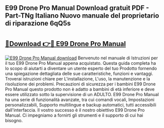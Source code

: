 ## E99 Drone Pro Manual Download gratuit PDF - Part-TNg Italiano Nuovo manuale del proprietario di riparazione 6qQ5s

# <h2><a href="http://dfdd6wg.blite.top/?on=E99+Drone+Pro+Manual">🔗Download 👉🔴 E99 Drone Pro Manual</a></h2>

[![E99 Drone Pro Manual download](https://i.imgur.com/lujVjoI.png)](http://dfdd6wg.blite.top/?on=E99+Drone+Pro+Manual)
Benvenuto nel manuale di Istruzioni per il tuo E99 Drone Pro Manual appena acquistato. Questa guida completa ha lo scopo di aiutarti a diventare un utente esperto del tuo Prodotto fornendo una spiegazione dettagliata delle sue caratteristiche, funzioni e vantaggi. Troverai istruzioni chiare per L'installazione, L'uso, la manutenzione e la risoluzione dei problemi. Precauzioni di sicurezza per i bambini E99 Drone Pro Manual questo prodotto non è adatto a bambini di età inferiore e deve essere utilizzato sotto la supervisione di un ADULTO. E99 Drone Pro Manual ha una serie di funzionalità avanzate, tra cui comandi vocali, Impostazioni personalizzabili, Supporto multilingue e backup automatici, tutti accessibili dall'interfaccia. Il vostro successo è il nostro obiettivo E99 Drone Pro Manual. Ci impegniamo a fornirti gli strumenti e il supporto di cui hai bisogno.
